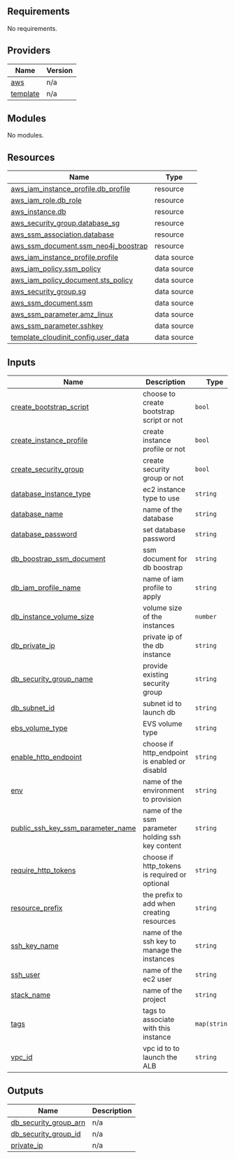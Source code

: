 <!-- BEGIN_TF_DOCS -->
## Requirements

No requirements.

## Providers

| Name | Version |
|------|---------|
| <a name="provider_aws"></a> [aws](#provider\_aws) | n/a |
| <a name="provider_template"></a> [template](#provider\_template) | n/a |

## Modules

No modules.

## Resources

| Name | Type |
|------|------|
| [aws_iam_instance_profile.db_profile](https://registry.terraform.io/providers/hashicorp/aws/latest/docs/resources/iam_instance_profile) | resource |
| [aws_iam_role.db_role](https://registry.terraform.io/providers/hashicorp/aws/latest/docs/resources/iam_role) | resource |
| [aws_instance.db](https://registry.terraform.io/providers/hashicorp/aws/latest/docs/resources/instance) | resource |
| [aws_security_group.database_sg](https://registry.terraform.io/providers/hashicorp/aws/latest/docs/resources/security_group) | resource |
| [aws_ssm_association.database](https://registry.terraform.io/providers/hashicorp/aws/latest/docs/resources/ssm_association) | resource |
| [aws_ssm_document.ssm_neo4j_boostrap](https://registry.terraform.io/providers/hashicorp/aws/latest/docs/resources/ssm_document) | resource |
| [aws_iam_instance_profile.profile](https://registry.terraform.io/providers/hashicorp/aws/latest/docs/data-sources/iam_instance_profile) | data source |
| [aws_iam_policy.ssm_policy](https://registry.terraform.io/providers/hashicorp/aws/latest/docs/data-sources/iam_policy) | data source |
| [aws_iam_policy_document.sts_policy](https://registry.terraform.io/providers/hashicorp/aws/latest/docs/data-sources/iam_policy_document) | data source |
| [aws_security_group.sg](https://registry.terraform.io/providers/hashicorp/aws/latest/docs/data-sources/security_group) | data source |
| [aws_ssm_document.ssm](https://registry.terraform.io/providers/hashicorp/aws/latest/docs/data-sources/ssm_document) | data source |
| [aws_ssm_parameter.amz_linux](https://registry.terraform.io/providers/hashicorp/aws/latest/docs/data-sources/ssm_parameter) | data source |
| [aws_ssm_parameter.sshkey](https://registry.terraform.io/providers/hashicorp/aws/latest/docs/data-sources/ssm_parameter) | data source |
| [template_cloudinit_config.user_data](https://registry.terraform.io/providers/hashicorp/template/latest/docs/data-sources/cloudinit_config) | data source |

## Inputs

| Name | Description | Type | Default | Required |
|------|-------------|------|---------|:--------:|
| <a name="input_create_bootstrap_script"></a> [create\_bootstrap\_script](#input\_create\_bootstrap\_script) | choose to create bootstrap script or not | `bool` | `true` | no |
| <a name="input_create_instance_profile"></a> [create\_instance\_profile](#input\_create\_instance\_profile) | create instance profile or not | `bool` | `true` | no |
| <a name="input_create_security_group"></a> [create\_security\_group](#input\_create\_security\_group) | create security group or not | `bool` | `true` | no |
| <a name="input_database_instance_type"></a> [database\_instance\_type](#input\_database\_instance\_type) | ec2 instance type to use | `string` | `"t3.medium"` | no |
| <a name="input_database_name"></a> [database\_name](#input\_database\_name) | name of the database | `string` | `"neo4j"` | no |
| <a name="input_database_password"></a> [database\_password](#input\_database\_password) | set database password | `string` | `"custodian"` | no |
| <a name="input_db_boostrap_ssm_document"></a> [db\_boostrap\_ssm\_document](#input\_db\_boostrap\_ssm\_document) | ssm document for db boostrap | `string` | `null` | no |
| <a name="input_db_iam_profile_name"></a> [db\_iam\_profile\_name](#input\_db\_iam\_profile\_name) | name of iam profile to apply | `string` | `null` | no |
| <a name="input_db_instance_volume_size"></a> [db\_instance\_volume\_size](#input\_db\_instance\_volume\_size) | volume size of the instances | `number` | `100` | no |
| <a name="input_db_private_ip"></a> [db\_private\_ip](#input\_db\_private\_ip) | private ip of the db instance | `string` | n/a | yes |
| <a name="input_db_security_group_name"></a> [db\_security\_group\_name](#input\_db\_security\_group\_name) | provide existing security group | `string` | `null` | no |
| <a name="input_db_subnet_id"></a> [db\_subnet\_id](#input\_db\_subnet\_id) | subnet id to launch db | `string` | n/a | yes |
| <a name="input_ebs_volume_type"></a> [ebs\_volume\_type](#input\_ebs\_volume\_type) | EVS volume type | `string` | `"standard"` | no |
| <a name="input_enable_http_endpoint"></a> [enable\_http\_endpoint](#input\_enable\_http\_endpoint) | choose if http\_endpoint is enabled or disabld | `string` | `"enabled"` | no |
| <a name="input_env"></a> [env](#input\_env) | name of the environment to provision | `string` | n/a | yes |
| <a name="input_public_ssh_key_ssm_parameter_name"></a> [public\_ssh\_key\_ssm\_parameter\_name](#input\_public\_ssh\_key\_ssm\_parameter\_name) | name of the ssm parameter holding ssh key content | `string` | `"ssh_public_key"` | no |
| <a name="input_require_http_tokens"></a> [require\_http\_tokens](#input\_require\_http\_tokens) | choose if http\_tokens is required or optional | `string` | `"optional"` | no |
| <a name="input_resource_prefix"></a> [resource\_prefix](#input\_resource\_prefix) | the prefix to add when creating resources | `string` | n/a | yes |
| <a name="input_ssh_key_name"></a> [ssh\_key\_name](#input\_ssh\_key\_name) | name of the ssh key to manage the instances | `string` | `"devops"` | no |
| <a name="input_ssh_user"></a> [ssh\_user](#input\_ssh\_user) | name of the ec2 user | `string` | `"bento"` | no |
| <a name="input_stack_name"></a> [stack\_name](#input\_stack\_name) | name of the project | `string` | n/a | yes |
| <a name="input_tags"></a> [tags](#input\_tags) | tags to associate with this instance | `map(string)` | n/a | yes |
| <a name="input_vpc_id"></a> [vpc\_id](#input\_vpc\_id) | vpc id to to launch the ALB | `string` | n/a | yes |

## Outputs

| Name | Description |
|------|-------------|
| <a name="output_db_security_group_arn"></a> [db\_security\_group\_arn](#output\_db\_security\_group\_arn) | n/a |
| <a name="output_db_security_group_id"></a> [db\_security\_group\_id](#output\_db\_security\_group\_id) | n/a |
| <a name="output_private_ip"></a> [private\_ip](#output\_private\_ip) | n/a |
<!-- END_TF_DOCS -->